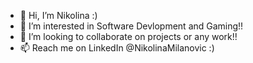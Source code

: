- 👋 Hi, I’m Nikolina :)
- 👀 I’m interested in Software Devlopment and Gaming!!
- 💞️ I’m looking to collaborate on projects or any work!!
- 📫 Reach me on LinkedIn @NikolinaMilanovic :)

<!---
nikolinaiscool/nikolinaiscool is a ✨ special ✨ repository because its `README.md` (this file) appears on your GitHub profile.
You can click the Preview link to take a look at your changes.
--->

